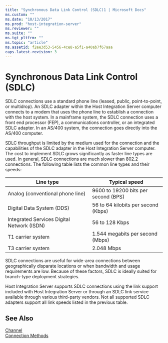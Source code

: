 ```yaml
---
title: "Synchronous Data Link Control (SDLC)1 | Microsoft Docs"
ms.custom: ""
ms.date: "10/13/2017"
ms.prod: "host-integration-server"
ms.reviewer: ""
ms.suite: ""
ms.tgt_pltfrm: ""
ms.topic: "article"
ms.assetid: f2ee3d53-5456-4ce8-a5f1-a40ab7f67aaa
caps.latest.revision: 3
---
```

# Synchronous Data Link Control (SDLC)
SDLC connections use a standard phone line (leased, public, point-to-point, or multidrop). An SDLC adapter within the Host Integration Server computer connects to a modem that uses the phone line to establish a connection with the host system. In a mainframe system, the SDLC connection uses a front end processor (FEP), a communications controller, or an integrated SDLC adapter. In an AS/400 system, the connection goes directly into the AS/400 computer.  
  
 SDLC throughput is limited by the medium used for the connection and the capabilities of the SDLC adapter in the Host Integration Server computer. The cost to implement SDLC grows significantly as faster line types are used. In general, SDLC connections are much slower than 802.2 connections. The following table lists the common line types and their speeds:  
  
|Line type|Typical speed|  
|---------------|-------------------|  
|Analog (conventional phone line)|9600 to 19200 bits per second (BPS)|  
|Digital Data System (DDS)|56 to 64 kilobits per second (Kbps)|  
|Integrated Services Digital Network (ISDN)|56 to 128 Kbps|  
|T1 carrier system|1.544 megabits per second (Mbps)|  
|T3 carrier system|2.048 Mbps|  
  
 SDLC connections are useful for wide-area connections between geographically disparate locations or when bandwidth and usage requirements are low. Because of these factors, SDLC is ideally suited for branch-type deployment strategies.  
  
 Host Integration Server supports SDLC connections using the link support included with Host Integration Server or through an SDLC link service available through various third-party vendors. Not all supported SDLC adapters support all link speeds listed in the previous table.  
  
## See Also  
 [Channel](../core/channel.md)   
 [Connection Methods](../core/connection-methods.md)